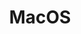 ---
title: MacOS
crosslinks:
- apple
- osx
- youtubot
- hackintosh
- OSXTweaks
- applehelp
- mac
- iOSBeta
- techsupport
- privacy
- autourbanbot
- netsec
- literally
- programmingrequests
- bootcamp
- u_imguralbumbot
- VLC
- self
- cracking_scene
- GIMP
---